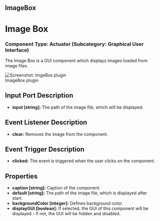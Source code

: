 ##

## ImageBox

# Image Box

### Component Type: Actuator (Subcategory: Graphical User Interface)

The Image Box is a GUI component which displays images loaded from image files.

![Screenshot:
        ImgeBox plugin](./img/ImageBox.jpg "Screenshot: ImageBox plugin")  
ImageBox plugin

## Input Port Description

- **input \[string\]:** The path of the image file, which will be displayed.

## Event Listener Description

- **clear:** Removes the image from the component.

## Event Trigger Description

- **clicked:** The event is triggered when the user clicks on the component.

## Properties

- **caption \[string\]:** Caption of the component.
- **default \[string\]:** The path of the image file, which is displayed after start.
- **backgroundColor \[integer\]:** Defines background color.
- **displayGUI \[boolean\]:** If selected, the GUI of this component will be displayed - if not, the GUI will be hidden and disabled.

